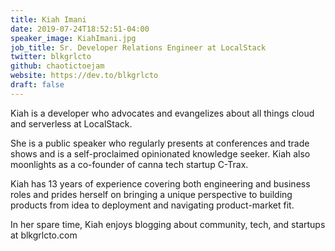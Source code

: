 ```yaml
---
title: Kiah Imani
date: 2019-07-24T18:52:51-04:00
speaker_image: KiahImani.jpg
job_title: Sr. Developer Relations Engineer at LocalStack
twitter: blkgrlcto
github: chaotictoejam
website: https://dev.to/blkgrlcto
draft: false
---
```


Kiah is a developer who advocates and evangelizes about all things cloud and serverless at LocalStack.

She is a public speaker who regularly presents at conferences and trade shows and is a self-proclaimed opinionated knowledge seeker. Kiah also moonlights as a co-founder of canna tech startup C-Trax.

Kiah has 13 years of experience covering both engineering and business roles and prides herself on bringing a unique perspective to building products from idea to deployment and navigating product-market fit.

In her spare time, Kiah enjoys blogging about community, tech, and startups at blkgrlcto.com